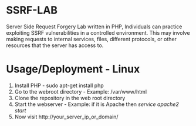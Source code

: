 # SSRF-LAB
Server Side Request Forgery Lab written in PHP, Individuals can practice exploiting SSRF vulnerabilities in a controlled environment. This may involve making requests to internal services, files, different protocols, or other resources that the server has access to.

# Usage/Deployment - Linux
1. Install PHP - sudo apt-get install php
2. Go to the webroot directory - Example: /var/www/html
3. Clone the repository in the web root directory
4. Start the webserver - Example: if it is Apache then *service apache2 start*
5. Now visit http://your_server_ip_or_domain/
